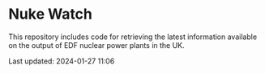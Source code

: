 # Nuke Watch

This repository includes code for retrieving the latest information available on the output of EDF nuclear power plants in the UK.

Last updated: 2024-01-27 11:06
